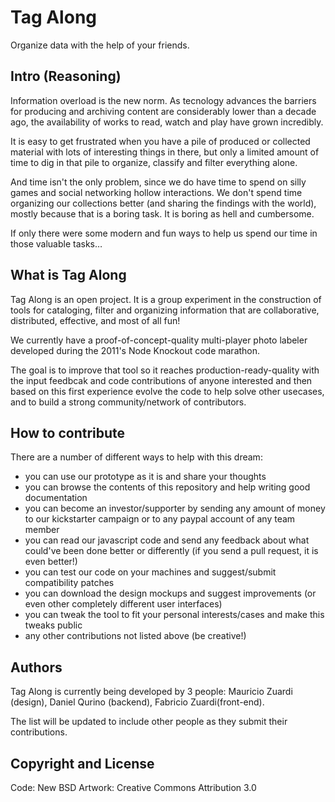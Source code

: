 # Tag Along

Organize data with the help of your friends.

## Intro (Reasoning)

Information overload is the new norm. As tecnology advances the barriers for
producing and archiving content are considerably lower than a decade ago, the 
availability of works to read, watch and play have grown incredibly.

It is easy to get frustrated when you have a pile of produced or collected 
material with lots of interesting things in there, but only a limited amount 
of time to dig in that pile to organize, classify and filter everything alone. 

And time isn't the only problem, since we do have time to spend on silly games
and social networking hollow interactions. We don't spend time organizing our 
collections better (and sharing the findings with the world), mostly because 
that is a boring task. It is boring as hell and cumbersome.

If only there were some modern and fun ways to help us spend our time in those 
valuable tasks…

## What is Tag Along

Tag Along is an open project. It is a group experiment in the construction of
tools for cataloging, filter and organizing information that are collaborative, 
distributed, effective, and most of all fun!

We currently have a proof-of-concept-quality multi-player photo labeler 
developed during the 2011's Node Knockout code marathon.

The goal is to improve that tool so it reaches production-ready-quality with 
the input feedbcak and code contributions of anyone interested and then based
on this first experience evolve the code to help solve other usecases, and 
to build a strong community/network of contributors.

## How to contribute

There are a number of different ways to help with this dream: 

* you can use our prototype as it is and share your thoughts
* you can browse the contents of this repository and help writing good documentation
* you can become an investor/supporter by sending any amount of money to our 
kickstarter campaign or to any paypal account of any team member
* you can read our javascript code and send any feedback about what could've 
been done better or differently (if you send a pull request, it is even better!)
* you can test our code on your machines and suggest/submit compatibility patches
* you can download the design mockups and suggest improvements (or even other 
completely different user interfaces)
* you can tweak the tool to fit your personal interests/cases and make this
tweaks public
* any other contributions not listed above (be creative!)

## Authors

Tag Along is currently being developed by 3 people: Mauricio Zuardi (design),
Daniel Qurino (backend), Fabricio Zuardi(front-end).

The list will be updated to include other people as they submit their 
contributions.

## Copyright and License

Code: New BSD
Artwork: Creative Commons Attribution 3.0